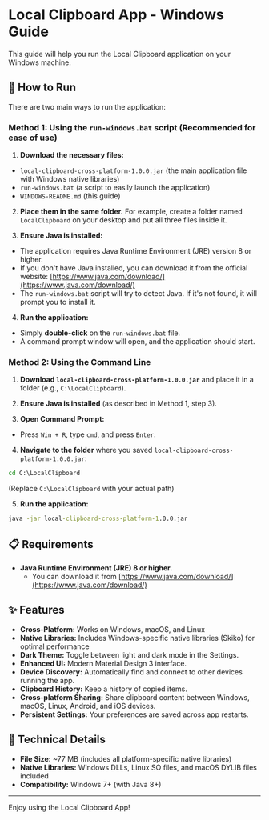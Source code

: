 # Local Clipboard App - Windows Guide

This guide will help you run the Local Clipboard application on your Windows machine.

## 🚀 How to Run

There are two main ways to run the application:

### Method 1: Using the `run-windows.bat` script (Recommended for ease of use)

1.  **Download the necessary files:**
   *   `local-clipboard-cross-platform-1.0.0.jar` (the main application file with Windows native libraries)
   *   `run-windows.bat` (a script to easily launch the application)
   *   `WINDOWS-README.md` (this guide)

2.  **Place them in the same folder.** For example, create a folder named `LocalClipboard` on your desktop and put all three files inside it.

3.  **Ensure Java is installed:**
   *   The application requires Java Runtime Environment (JRE) version 8 or higher.
   *   If you don't have Java installed, you can download it from the official website: [https://www.java.com/download/](https://www.java.com/download/)
   *   The `run-windows.bat` script will try to detect Java. If it's not found, it will prompt you to install it.

4.  **Run the application:**
   *   Simply **double-click** on the `run-windows.bat` file.
   *   A command prompt window will open, and the application should start.

### Method 2: Using the Command Line

1.  **Download `local-clipboard-cross-platform-1.0.0.jar`** and place it in a folder (e.g., `C:\LocalClipboard`).

2.  **Ensure Java is installed** (as described in Method 1, step 3).

3.  **Open Command Prompt:**
   *   Press `Win + R`, type `cmd`, and press `Enter`.

4.  **Navigate to the folder** where you saved `local-clipboard-cross-platform-1.0.0.jar`:
   ```cmd
   cd C:\LocalClipboard
   ```
   (Replace `C:\LocalClipboard` with your actual path)

5.  **Run the application:**
   ```cmd
   java -jar local-clipboard-cross-platform-1.0.0.jar
   ```

## 📋 Requirements

*   **Java Runtime Environment (JRE) 8 or higher.**
    *   You can download it from [https://www.java.com/download/](https://www.java.com/download/)

## ✨ Features

*   **Cross-Platform:** Works on Windows, macOS, and Linux
*   **Native Libraries:** Includes Windows-specific native libraries (Skiko) for optimal performance
*   **Dark Theme:** Toggle between light and dark mode in the Settings.
*   **Enhanced UI:** Modern Material Design 3 interface.
*   **Device Discovery:** Automatically find and connect to other devices running the app.
*   **Clipboard History:** Keep a history of copied items.
*   **Cross-platform Sharing:** Share clipboard content between Windows, macOS, Linux, Android, and iOS devices.
*   **Persistent Settings:** Your preferences are saved across app restarts.

## 🔧 Technical Details

*   **File Size:** ~77 MB (includes all platform-specific native libraries)
*   **Native Libraries:** Windows DLLs, Linux SO files, and macOS DYLIB files included
*   **Compatibility:** Windows 7+ (with Java 8+)

---

Enjoy using the Local Clipboard App!